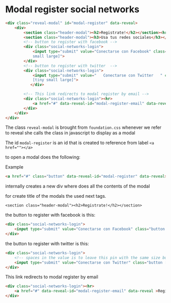 # Modal register social networks

```html
<div class="reveal-modal" id="modal-register" data-reveal>
	<div>
		<section class="header-modal"><h2>Registrate!</h2></section><hr>
		<section class="header-modal"><h3>Usa tus redes sociales</h3></section>
		<!-- button to register with facebook -->
		<div class="social-networks-login">
		    <input type="submit" value="Conectarse con Facebook" class="button [tiny
		    small large]">
		</div>
        <!-- button to register with twitter  -->
	    <div class="social-networks-login">
	        <input type="submit" value="   Conectarse con Twitter   " class="button
	        [tiny small large]">
		   </div>

		<!-- This link redirects to modal register by email -->
		<div class="social-networks-login"><hr>
			<a href="#" data-reveal-id="modal-register-email" data-reveal                  >Regístrate con tu dirección de email</a>
		</div>
	</div>
</div>

```

The class `reveal-modal` is brought from `foundation.css` whenever we refer to reveal she calls the class in javascript to display as a modal

The id `modal-register` is an id that is created to reference from label `<a href=""></a>`

to open a modal does the following:

Example

```html
<a href="#" class="button" data-reveal-id="modal-register" data-reveal>Registrate!</a>
```
internally creates a new div where does all the contents of the modal

for create title of the modals the used next tags.

`<section class="header-modal"><h2>Registrate!</h2></section>`

the button to register with facebook is this:

```html
<div class="social-networks-login">
	<input type="submit" value="Conectarse con Facebook" class="button [tiny small large]">
</div>
```

the button to register with twitter is this:

```html
<div class="social-networks-login">
	<!-- spaces in the value is to leave this pin with the same size button facebook-->
	<input type="submit" value="Conectarse con Twitter" class="button [tiny small large]">
</div>
```

This link redirects to modal register by email

```html
<div class="social-networks-login"><hr>
	<a href="#" data-reveal-id="modal-register-email" data-reveal >Regístrate  con tu dirección de email</a>
</div>
```

